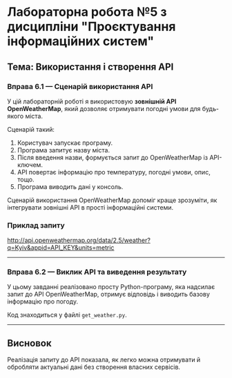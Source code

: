 # Лабораторна робота №5 з дисципліни "Проєктування інформаційних систем"

## Тема: Використання і створення API

### Вправа 6.1 — Сценарій використання API

У цій лабораторній роботі я використовую **зовнішній API OpenWeatherMap**, який дозволяє отримувати погодні умови для будь-якого міста.

Сценарій такий:

1. Користувач запускає програму.
2. Програма запитує назву міста.
3. Після введення назви, формується запит до OpenWeatherMap із API-ключем.
4. API повертає інформацію про температуру, погодні умови, опис, тощо.
5. Програма виводить дані у консоль.

Сценарій використання OpenWeatherMap допоміг краще зрозуміти, як інтегрувати зовнішні API в прості інформаційні системи.

### Приклад запиту

http://api.openweathermap.org/data/2.5/weather?q=Kyiv&appid=API_KEY&units=metric

---

### Вправа 6.2 — Виклик API та виведення результату

У цьому завданні реалізовано просту Python-програму, яка надсилає запит до API OpenWeatherMap, отримує відповідь і виводить базову інформацію про погоду.

Код знаходиться у файлі `get_weather.py`.

---

## Висновок

Реалізація запиту до API показала, як легко можна отримувати й обробляти актуальні дані без створення власних сервісів.
